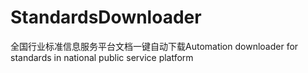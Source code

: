 # StandardsDownloader
全国行业标准信息服务平台文档一键自动下载Automation downloader for standards in national public service platform
